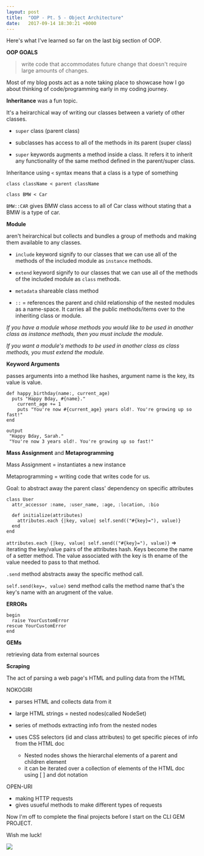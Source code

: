 ```yaml
---
layout: post
title:  "OOP - Pt. 5 - Object Architecture"
date:   2017-09-14 18:30:21 +0000
---
```


Here's what I've learned so far on the last big section of OOP.

**OOP GOALS**

> write code that accommodates future change that doesn't require large amounts of changes.

Most of my blog posts act as a note taking place to showcase how I go about thinking of code/programming early in my coding journey.

**Inheritance** was a fun topic.

It's a heirarchical way of writing our classes between a variety of other classes.

* ``` super ``` class (parent class)

* subclasses has access to all of the methods in its parent (super class)

* ``` super ``` keywords augments a method inside a class. It refers it to inherit any functionality of the same method defined in the parent/super class.

Inheritance using ``` < ``` syntax means that a class is a type of something

``` class className < parent className ```

``` class BMW < Car ```

``` BMW::CAR ``` gives BMW class access to all of Car class without stating that a BMW is a type of car.


**Module**

aren't heirarchical but collects and bundles a group of methods and making them available to any classes.

* ``` include ``` keyword signify to our classes that we can use all of the methods of the included module as ``` instance ``` methods.

* ``` extend ``` keyword signify to our classes that we can use all of the methods of the included module as ``` class ``` methods.
 
* ``` metadata ``` shareable class method
 
* ``` :: ``` = references the parent and child relationship of the nested modules as a name-space. It carries all the public methods/items over to the inheriting class or module.

*If you have a module whose methods you would like to be used in another class as instance methods, then you must include the module.*

*If you want a module's methods to be used in another class as class methods, you must extend the module.*

**Keyword Arguments**

passes arguments into a method
like hashes, argument name is the key, its value is value.

```
def happy_birthday(name:, current_age)
  puts "Happy Bday, #{name}."
	current_age += 1
	puts "You're now #{current_age} years old!. You're growing up so fast!"
end

output
 "Happy Bday, Sarah."
 "You're now 3 years old!. You're growing up so fast!"
```

**Mass Assignment** and **Metaprogramming**

Mass Assignment = instantiates a new instance

Metaprogramming = writing code that writes code for us.

Goal: to abstract away the parent class' dependency on specific attributes

```
class User
  attr_accessor :name, :user_name, :age, :location, :bio
 
  def initialize(attributes)
    attributes.each {|key, value| self.send(("#{key}="), value)}
  end
end
```

```attributes.each {|key, value| self.send(("#{key}="), value)}``` => iterating the key/value pairs of the attributes hash. Keys become the name of a setter method. The value associated with the key is th ename of the value needed to pass to that method.

``` .send ``` method abstracts away the specific method call.

``` self.send(key=, value) ``` send method calls the method name that's the key's name with an arugment of the value.

**ERRORs**

```
begin 
  raise YourCustomError
rescue YourCustomError
end
```

**GEMs**

retrieving data from external sources

**Scraping**

The act of parsing a web page's HTML and pulling data from the HTML

NOKOGIRI
* parses HTML and collects data from it
* large HTML strings = nested nodes(called NodeSet)
* series of methods extracting info from the nested nodes
* uses CSS selectors (id and class attributes) to get specific pieces of info from the HTML doc

    * Nested nodes shows the hierarchal elements of a parent and children element
    * it can be iterated over a collection of elements of the HTML doc using [ ] and dot notation

OPEN-URI
* making HTTP requests
* gives usueful methods to make different types of requests


Now I'm off to complete the final projects before I start on the CLI GEM PROJECT.

Wish me luck!

![](http://www.news-people.fr/images/boutique/Tricot-Super-Mario-77663.jpg)


